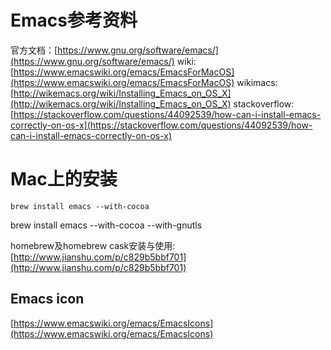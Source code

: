 # Emacs参考资料

官方文档：[https://www.gnu.org/software/emacs/](https://www.gnu.org/software/emacs/)
wiki: [https://www.emacswiki.org/emacs/EmacsForMacOS](https://www.emacswiki.org/emacs/EmacsForMacOS)
wikimacs: [http://wikemacs.org/wiki/Installing_Emacs_on_OS_X](http://wikemacs.org/wiki/Installing_Emacs_on_OS_X)
stackoverflow: [https://stackoverflow.com/questions/44092539/how-can-i-install-emacs-correctly-on-os-x](https://stackoverflow.com/questions/44092539/how-can-i-install-emacs-correctly-on-os-x)


# Mac上的安装

`brew install emacs --with-cocoa`

brew install emacs --with-cocoa --with-gnutls

homebrew及homebrew cask安装与使用: [http://www.jianshu.com/p/c829b5bbf701](http://www.jianshu.com/p/c829b5bbf701)

## Emacs icon
[https://www.emacswiki.org/emacs/EmacsIcons](https://www.emacswiki.org/emacs/EmacsIcons)